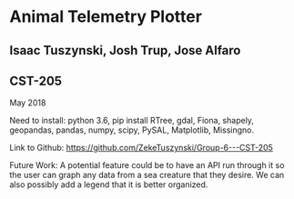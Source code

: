 # Animal Telemetry Plotter
## Isaac Tuszynski, Josh Trup, Jose Alfaro 

## CST-205

May 2018

Need to install: python 3.6, pip install RTree, gdal, Fiona, shapely, geopandas, pandas, numpy, scipy, PySAL, Matplotlib, Missingno.

Link to Github: https://github.com/ZekeTuszynski/Group-6---CST-205

Future Work: A potential feature could be to have an API run through it so the user can graph any data from a sea creature that they desire. We can also possibly add a legend that it is better organized. 

